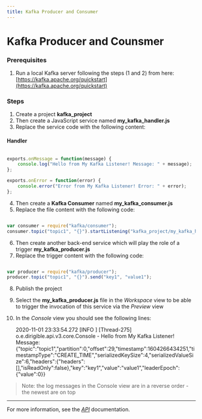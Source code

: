 ```yaml
---
title: Kafka Producer and Consumer
---
```


Kafka Producer and Counsmer
===

### Prerequisites

1. Run a local Kafka server following the steps (1 and 2) from here: [https://kafka.apache.org/quickstart](https://kafka.apache.org/quickstart)

### Steps


1. Create a project **kafka_project**
2. Then create a JavaScript service named **my_kafka_handler.js**
3. Replace the service code with the following content:

#### Handler

```javascript

exports.onMessage = function(message) {
	console.log("Hello from My Kafka Listener! Message: " + message);
};

exports.onError = function(error) {
	console.error("Error from My Kafka Listener! Error: " + error);
};

```

4. Then create a **Kafka Consumer** named  **my_kafka_consumer.js**
5. Replace the file content with the following code:

```javascript

var consumer = require("kafka/consumer");
consumer.topic("topic1", "{}").startListening("kafka_project/my_kafka_handler", 1000);

```

6. Then create another back-end service which will play the role of a trigger **my_kafka_producer.js**
7. Replace the trigger content with the following code:

```javascript

var producer = require("kafka/producer");
producer.topic("topic1", "{}").send("key1", "value1");

```

8. Publish the project
9. Select the **my_kafka_producer.js** file in the *Workspace* view to be able to trigger the invocation of this service via the *Preview* view
10. In the *Console* view you should see the following lines:

	2020-11-01 23:33:54.272 [INFO ] [Thread-275] o.e.dirigible.api.v3.core.Console - Hello from My Kafka Listener! Message: {"topic":"topic1","partition":0,"offset":29,"timestamp":1604266434251,"timestampType":"CREATE_TIME","serializedKeySize":4,"serializedValueSize":6,"headers":{"headers":[],"isReadOnly":false},"key":"key1","value":"value1","leaderEpoch":{"value":0}}

> Note: the log messages in the Console view are in a reverse order - the newest are on top

---

For more information, see the *[API](../../../api/)* documentation.
